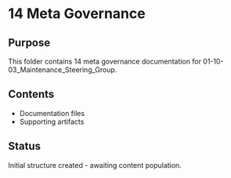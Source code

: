 # 14 Meta Governance

## Purpose
This folder contains 14 meta governance documentation for 01-10-03_Maintenance_Steering_Group.

## Contents
- Documentation files
- Supporting artifacts

## Status
Initial structure created - awaiting content population.
